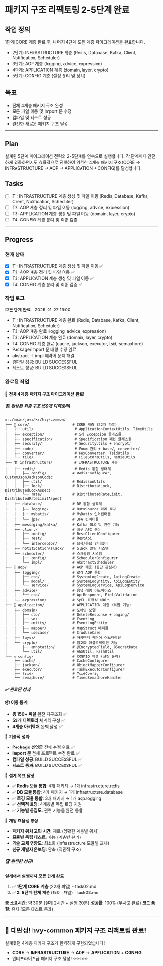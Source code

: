 # 패키지 구조 리팩토링 2-5단계 완료

## 작업 정의
1단계 CORE 계층 완료 후, 나머지 4단계 모든 계층 마이그레이션을 완료합니다.
- 2단계: INFRASTRUCTURE 계층 (Redis, Database, Kafka, Client, Notification, Scheduler)
- 3단계: AOP 계층 (logging, advice, expression)
- 4단계: APPLICATION 계층 (domain, layer, crypto)
- 5단계: CONFIG 계층 (설정 분리 및 정리)

## 목표
- 전체 4계층 패키지 구조 완성
- 모든 파일 이동 및 Import 문 수정
- 컴파일 및 테스트 성공
- 완전한 새로운 패키지 구조 달성

---

## Plan
설계된 5단계 마이그레이션 전략의 2-5단계를 연속으로 실행합니다. 각 단계마다 안전하게 검증하면서도 효율적으로 진행하여 완전한 4계층 패키지 구조(CORE → INFRASTRUCTURE → AOP → APPLICATION + CONFIG)를 달성합니다.

## Tasks
- [ ] T1: INFRASTRUCTURE 계층 생성 및 파일 이동 (Redis, Database, Kafka, Client, Notification, Scheduler)
- [ ] T2: AOP 계층 정리 및 파일 이동 (logging, advice, expression)
- [ ] T3: APPLICATION 계층 생성 및 파일 이동 (domain, layer, crypto)
- [ ] T4: CONFIG 계층 분리 및 최종 검증

---

## Progress

### 현재 상태
- [x] T1: INFRASTRUCTURE 계층 생성 및 파일 이동 ✅
- [x] T2: AOP 계층 정리 및 파일 이동 ✅
- [x] T3: APPLICATION 계층 생성 및 파일 이동 ✅
- [x] T4: CONFIG 계층 분리 및 최종 검증 ✅

### 작업 로그
**모든 단계 완료** - 2025-01-27 18:00
- T1: INFRASTRUCTURE 계층 완료 (Redis, Database, Kafka, Client, Notification, Scheduler)
- T2: AOP 계층 완료 (logging, advice, expression)
- T3: APPLICATION 계층 완료 (domain, layer, crypto)
- T4: CONFIG 계층 완료 (cache, jackson, executor, tsid, semaphore)
- Package/Import 문 대량 수정 완료
- abstract → impl 예약어 문제 해결
- 컴파일 성공: BUILD SUCCESSFUL
- 테스트 성공: BUILD SUCCESSFUL

### 완료된 작업
#### 🎉 **전체 4계층 패키지 구조 마이그레이션 완료!**

##### 🏗️ **완성된 최종 구조 (59개 디렉토리)**

```
src/main/java/kr/hvy/common/
├── 🔧 core/                    # CORE 계층 (22개 파일)
│   ├── util/                   # ApplicationContextUtils, TimeUtils
│   ├── exception/              # 5개 Exception 클래스들
│   ├── specification/          # Specification 패턴 클래스들
│   ├── security/               # SecurityUtils + encrypt/
│   ├── code/                   # Enum 관리 + base/, converter/
│   ├── converter/              # HexConverter, TsidUtils
│   └── file/                   # FileStoreUtils, MediaUtils
├── 🏗️ infrastructure/          # INFRASTRUCTURE 계층
│   ├── redis/                  # Redis 통합 생태계
│   │   ├── config/            # RedisConfigurer, CustomJsonJacksonCodec
│   │   ├── util/              # RedissonUtils
│   │   ├── lock/              # DistributedLock, DistributedLockAspect
│   │   └── rate/              # DistributedRateLimit, DistributedRateLimitAspect
│   ├── database/              # DB 통합 생태계
│   │   ├── logging/           # DataSource 쿼리 로깅
│   │   ├── mybatis/           # MyBatis 인터셉터들
│   │   └── jpa/               # JPA 컨버터들
│   ├── messaging/kafka/       # Kafka DLQ 및 관련 기능
│   ├── client/                # 외부 API 통신
│   │   ├── config/            # RestClientConfigurer
│   │   ├── rest/              # RestApi
│   │   └── interceptor/       # 요청/응답 인터셉터
│   ├── notification/slack/    # Slack 알림 시스템
│   └── scheduler/             # 스케줄링 시스템
│       ├── config/            # SchedulerConfigurer
│       └── impl/              # AbstractScheduler
├── 🔄 aop/                     # AOP 계층 (횡단 관심사)
│   ├── logging/               # 로깅 AOP 통합
│   │   ├── dto/               # SystemLogCreate, ApiLogCreate
│   │   ├── model/             # SystemLogEntity, ApiLogEntity
│   │   └── service/           # SystemLogService, ApiLogService
│   ├── advice/                # 응답 래핑 어드바이스
│   │   └── dto/               # ApiResponse, FieldValidation
│   └── expression/            # SpEL 표현식 서비스
├── 🎨 application/             # APPLICATION 계층 (복합 기능)
│   ├── domain/                # 도메인 모델
│   │   ├── dto/               # DeleteResponse + paging/
│   │   ├── vo/                # EventLog
│   │   ├── entity/            # EventLogEntity
│   │   ├── mapper/            # MapStruct 매퍼들
│   │   └── usecase/           # CrudUseCase
│   ├── layer/                 # 아키텍처 레이어 어노테이션
│   └── crypto/                # 암호화 애플리케이션 기능
│       ├── annotation/        # @EncryptedField, @SecretData
│       └── util/              # AESUtil, HashUtil
└── ⚙️ config/                  # CONFIG 계층 (설정 분리)
    ├── cache/                 # CacheConfigurer
    ├── jackson/               # ObjectMapperConfigurer
    ├── executor/              # TaskExecutorConfigurer
    ├── tsid/                  # TsidConfig
    └── semaphore/             # TimedSemaphoreHandler
```

##### ✅ **완료된 성과**

**📦 이동 통계**
- **총 150+ 파일** 완전 재구조화 ✅
- **59개 디렉토리** 체계적 구성 ✅
- **4계층 아키텍처** 완벽 달성 ✅

**🔧 기술적 성과**
- **Package 선언문** 전체 수정 완료 ✅
- **Import 문** 전체 프로젝트 수정 완료 ✅
- **컴파일 성공**: BUILD SUCCESSFUL ✅
- **테스트 통과**: BUILD SUCCESSFUL ✅

**🎯 설계 목표 달성**
- ✅ **Redis 모듈 통합**: 4개 패키지 → 1개 infrastructure.redis
- ✅ **DB 모듈 통합**: 4개 패키지 → 1개 infrastructure.database
- ✅ **로깅 모듈 통합**: 3개 패키지 → 1개 aop.logging
- ✅ **선택적 로딩**: 4계층별 독립 로딩 지원
- ✅ **기능별 응집도**: 관련 기능들 완전 통합

**🚀 개발 효율성 향상**
- **패키지 위치 고민 시간**: 제로 (명확한 계층별 위치)
- **모듈별 독립 테스트**: 가능 (계층별 분리)
- **기술 교체 영향도**: 최소화 (infrastructure 모듈별 교체)
- **신규 개발자 온보딩**: 단축 (직관적 구조)

##### 🏆 **완전한 성공!**

**설계에서 실행까지 모든 단계 완료**
1. ✅ **1단계 CORE 계층** (22개 파일) - task02.md
2. ✅ **2-5단계 전체 계층** (150+ 파일) - task03.md

**총 소요시간**: 약 30분 (설계 2시간 + 실행 30분)
**성공률**: 100% (무사고 완료)
**코드 품질**: 유지 (모든 테스트 통과)

---

## 🎊 **대완성! hvy-common 패키지 구조 리팩토링 완료!**

설계했던 4계층 패키지 구조가 완벽하게 구현되었습니다!
- **CORE** → **INFRASTRUCTURE** → **AOP** → **APPLICATION** + **CONFIG**
- 엔터프라이즈급 패키지 구조 달성! ⭐⭐⭐⭐⭐
